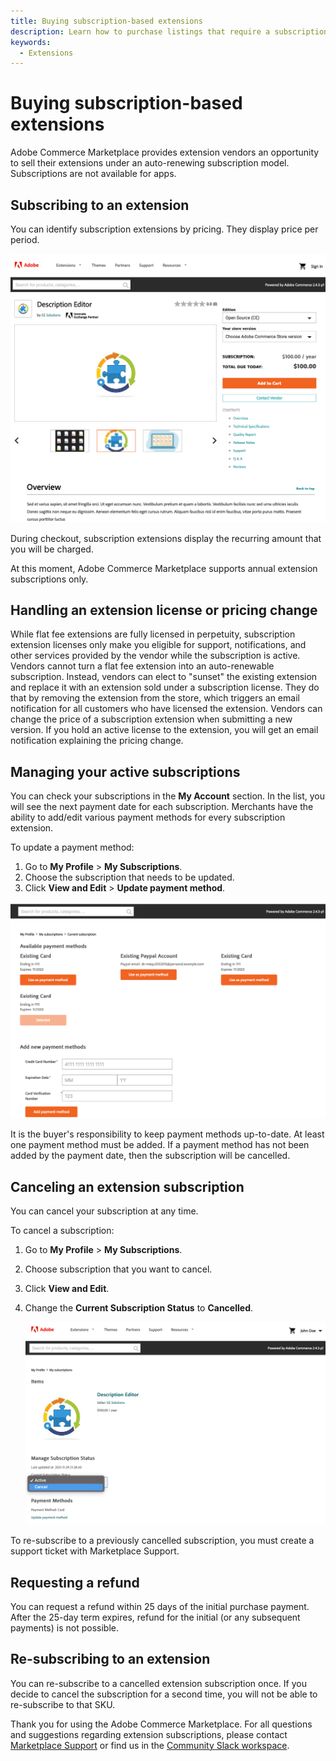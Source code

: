 ```yaml
---
title: Buying subscription-based extensions
description: Learn how to purchase listings that require a subscription.
keywords:
  - Extensions
---
```


# Buying subscription-based extensions

Adobe Commerce Marketplace provides extension vendors an opportunity to sell their extensions under an auto-renewing subscription model. Subscriptions are not available for apps.

## Subscribing to an extension

You can identify subscription extensions by pricing. They display price per period.

![](../../sellers/_images/subscriptions-buying-pricing.png)

During checkout, subscription extensions display the recurring amount that you will be charged.

<InlineAlert variant="info" slots="text"/>

At this moment, Adobe Commerce Marketplace supports annual extension subscriptions only.

## Handling an extension license or pricing change

While flat fee extensions are fully licensed in perpetuity, subscription extension licenses only make you eligible for support, notifications, and other services provided by the vendor while the subscription is active.
Vendors cannot turn a flat fee extension into an auto-renewable subscription.
Instead, vendors can elect to "sunset" the existing extension and replace it with an extension sold under a subscription license. They do that by removing the extension from the store, which triggers an email notification for all customers who have licensed the extension.
Vendors can change the price of a subscription extension when submitting a new version.
If you hold an active license to the extension, you will get an email notification explaining the pricing change.

## Managing your active subscriptions

You can check your subscriptions in the **My Account** section. In the list, you will see the next payment date for each subscription. Merchants have the ability to add/edit various payment methods for every subscription extension.

To update a payment method:

1. Go to **My Profile** > **My Subscriptions**.
1. Choose the subscription that needs to be updated.
1. Click **View and Edit** > **Update payment method**.

![](../../sellers/_images/subscriptions-payment-methods.png)

It is the buyer's responsibility to keep payment methods up-to-date. At least one payment method must be added. If a payment method has not been added by the payment date, then the subscription will be cancelled.

## Canceling an extension subscription

You can cancel your subscription at any time.

To cancel a subscription:

1. Go to **My Profile** > **My Subscriptions**.
1. Choose subscription that you want to cancel.
1. Click **View and Edit**.
1. Change the **Current Subscription Status** to **Cancelled**.

    ![](../../sellers/_images/subscriptions-cancel.png)

To re-subscribe to a previously cancelled subscription, you must create a support ticket with Marketplace Support.

## Requesting a refund

You can request a refund within 25 days of the initial purchase payment. After the 25-day term expires, refund for the initial (or any subsequent payments) is not possible.

## Re-subscribing to an extension

You can re-subscribe to a cancelled extension subscription once. If you decide to cancel the subscription for a second time, you will not be able to re-subscribe to that SKU.

Thank you for using the Adobe Commerce Marketplace. For all questions and suggestions regarding extension subscriptions, please contact [Marketplace Support](htthttps://marketplacesupport.magento.com/) or find us in the [Community Slack workspace](https://developer.adobe.com/open/magento/slack).
